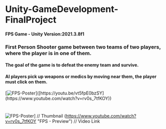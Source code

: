 # Unity-GameDevelopment-FinalProject
#### FPS Game - Unity Version:2021.3.8f1
### First Person Shooter game between two teams of two players, where the player is in one of them.
#### The goal of the game is to defeat the enemy team and survive.
#### AI players pick up weapons or medics by moving near them, the player must click on them.

[![FPS-Poster]([https://i.imgur.com/vKb2F1B.png](https://user-images.githubusercontent.com/75164307/194331722-33401959-521a-4be4-bb79-284d3d6fb3df.jpg))]([https://youtu.be/vt5fpE0bzSY](https://www.youtube.com/watch?v=rv0s_7tfKOY))
#
![FPS-Poster](https://user-images.githubusercontent.com/75164307/194331722-33401959-521a-4be4-bb79-284d3d6fb3df.jpg)] // Thumbnail
(https://www.youtube.com/watch?v=rv0s_7tfKOY "FPS - Preview")    // Video Link
